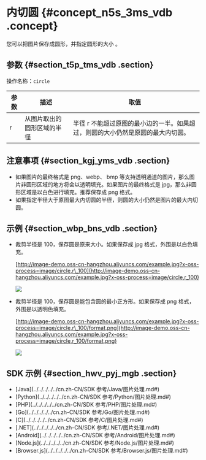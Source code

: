 # 内切圆 {#concept_n5s_3ms_vdb .concept}

您可以把图片保存成圆形，并指定圆形的大小 。

## 参数 {#section_t5p_tms_vdb .section}

操作名称：`circle`

|参数|描述|取值|
|--|--|--|
|r|从图片取出的圆形区域的半径|半径 r 不能超过原图的最小边的一半。如果超过，则圆的大小仍然是原圆的最大内切圆。|

## 注意事项 {#section_kgj_yms_vdb .section}

-   如果图片的最终格式是 png、webp、 bmp 等支持透明通道的图片，那么图片非圆形区域的地方将会以透明填充。如果图片的最终格式是 jpg，那么非圆形区域是以白色进行填充。推荐保存成 png 格式。
-   如果指定半径大于原图最大内切圆的半径，则圆的大小仍然是图片的最大内切圆。

## 示例 {#section_wbp_bns_vdb .section}

-   裁剪半径是 100，保存圆是原来大小。如果保存成 jpg 格式，外围是以白色填充。

    [http://image-demo.oss-cn-hangzhou.aliyuncs.com/example.jpg?x-oss-process=image/circle,r\_100](http://image-demo.oss-cn-hangzhou.aliyuncs.com/example.jpg?x-oss-process=image/circle,r_100)

    ![](http://static-aliyun-doc.oss-cn-hangzhou.aliyuncs.com/assets/img/4771/15530476862477_zh-CN.jpg)

-   裁剪半径是 100，保存圆是能包含圆的最小正方形。如果保存成 png 格式，外围是以透明色填充。

    [http://image-demo.oss-cn-hangzhou.aliyuncs.com/example.jpg?x-oss-process=image/circle,r\_100/format,png](http://image-demo.oss-cn-hangzhou.aliyuncs.com/example.jpg?x-oss-process=image/circle,r_100/format,png)

    ![](http://static-aliyun-doc.oss-cn-hangzhou.aliyuncs.com/assets/img/4771/15530476862478_zh-CN.png)


## SDK 示例 {#section_hwv_pyj_mgb .section}

-   [Java](../../../../../cn.zh-CN/SDK 参考/Java/图片处理.md#)
-   [Python](../../../../../cn.zh-CN/SDK 参考/Python/图片处理.md#)
-   [PHP](../../../../../cn.zh-CN/SDK 参考/PHP/图片处理.md#)
-   [Go](../../../../../cn.zh-CN/SDK 参考/Go/图片处理.md#)
-   [C](../../../../../cn.zh-CN/SDK 参考/C/图片处理.md#)
-   [.NET](../../../../../cn.zh-CN/SDK 参考/.NET/图片处理.md#)
-   [Android](../../../../../cn.zh-CN/SDK 参考/Android/图片处理.md#)
-   [Node.js](../../../../../cn.zh-CN/SDK 参考/Node.js/图片处理.md#)
-   [Browser.js](../../../../../cn.zh-CN/SDK 参考/Browser.js/图片处理.md#)


